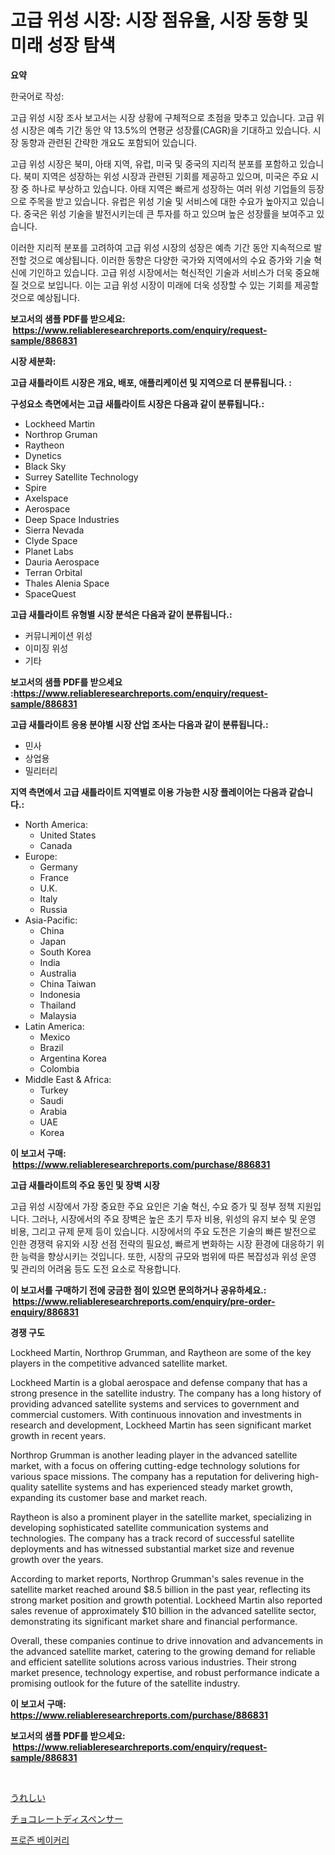 <p><h1>고급 위성 시장: 시장 점유율, 시장 동향 및 미래 성장 탐색</h1></p><p><strong>요약</strong></p>
<p><p>한국어로 작성:</p><p>고급 위성 시장 조사 보고서는 시장 상황에 구체적으로 초점을 맞추고 있습니다. 고급 위성 시장은 예측 기간 동안 약 13.5%의 연평균 성장률(CAGR)을 기대하고 있습니다. 시장 동향과 관련된 간략한 개요도 포함되어 있습니다.</p><p>고급 위성 시장은 북미, 아태 지역, 유럽, 미국 및 중국의 지리적 분포를 포함하고 있습니다. 북미 지역은 성장하는 위성 시장과 관련된 기회를 제공하고 있으며, 미국은 주요 시장 중 하나로 부상하고 있습니다. 아태 지역은 빠르게 성장하는 여러 위성 기업들의 등장으로 주목을 받고 있습니다. 유럽은 위성 기술 및 서비스에 대한 수요가 높아지고 있습니다. 중국은 위성 기술을 발전시키는데 큰 투자를 하고 있으며 높은 성장률을 보여주고 있습니다.</p><p>이러한 지리적 분포를 고려하여 고급 위성 시장의 성장은 예측 기간 동안 지속적으로 발전할 것으로 예상됩니다. 이러한 동향은 다양한 국가와 지역에서의 수요 증가와 기술 혁신에 기인하고 있습니다. 고급 위성 시장에서는 혁신적인 기술과 서비스가 더욱 중요해질 것으로 보입니다. 이는 고급 위성 시장이 미래에 더욱 성장할 수 있는 기회를 제공할 것으로 예상됩니다.</p></p>
<p><strong>보고서의 샘플 PDF를 받으세요: &nbsp;<a href="https://www.reliableresearchreports.com/enquiry/request-sample/886831">https://www.reliableresearchreports.com/enquiry/request-sample/886831</a></strong></p>
<p><strong>시장 세분화:</strong></p>
<p><strong> 고급 새틀라이트 시장은 개요, 배포, 애플리케이션 및 지역으로 더 분류됩니다. :</strong></p>
<p><strong>구성요소 측면에서는 고급 새틀라이트 시장은 다음과 같이 분류됩니다.:</strong></p>
<p><ul><li>Lockheed Martin</li><li>Northrop Gruman</li><li>Raytheon</li><li>Dynetics</li><li>Black Sky</li><li>Surrey Satellite Technology</li><li>Spire</li><li>Axelspace</li><li>Aerospace</li><li>Deep Space Industries</li><li>Sierra Nevada</li><li>Clyde Space</li><li>Planet Labs</li><li>Dauria Aerospace</li><li>Terran Orbital</li><li>Thales Alenia Space</li><li>SpaceQuest</li></ul></p>
<p><strong> 고급 새틀라이트 유형별 시장 분석은 다음과 같이 분류됩니다.:</strong></p>
<p><ul><li>커뮤니케이션 위성</li><li>이미징 위성</li><li>기타</li></ul></p>
<p><strong>보고서의 샘플 PDF를 받으세요 :<a href="https://www.reliableresearchreports.com/enquiry/request-sample/886831">https://www.reliableresearchreports.com/enquiry/request-sample/886831</a></strong></p>
<p><strong> 고급 새틀라이트 응용 분야별 시장 산업 조사는 다음과 같이 분류됩니다.:</strong></p>
<p><ul><li>민사</li><li>상업용</li><li>밀리터리</li></ul></p>
<p><strong>지역 측면에서 고급 새틀라이트 지역별로 이용 가능한 시장 플레이어는 다음과 같습니다.:</strong></p>
<p><ul>
    <li>
        North America:
        <ul>
            <li>United States</li>
            <li>Canada</li>
        </ul>
    </li>
    <li>
        Europe:
        <ul>
            <li>Germany</li>
            <li>France</li>
            <li>U.K.</li>
            <li>Italy</li>
            <li>Russia</li>
        </ul>
    </li>
    <li>
        Asia-Pacific:
        <ul>
            <li>China</li>
            <li>Japan</li>
            <li>South Korea</li>
            <li>India</li>
            <li>Australia</li>
            <li>China Taiwan</li>
            <li>Indonesia</li>
            <li>Thailand</li>
            <li>Malaysia</li>
        </ul>
    </li>
    <li>
        Latin America:
        <ul>
            <li>Mexico</li>
            <li>Brazil</li>
            <li>Argentina Korea</li>
            <li>Colombia</li>
        </ul>
    </li>
    <li>
        Middle East & Africa:
        <ul>
            <li>Turkey</li>
            <li>Saudi</li>
            <li>Arabia</li>
            <li>UAE</li>
            <li>Korea</li>
        </ul>
    </li>
    </ul></p>
<p><strong>이 보고서 구매: &nbsp;<a href="https://www.reliableresearchreports.com/purchase/886831">https://www.reliableresearchreports.com/purchase/886831</a></strong></p>
<p><strong>고급 새틀라이트의 주요 동인 및 장벽 시장</strong></p>
<p><p>고급 위성 시장에서 가장 중요한 주요 요인은 기술 혁신, 수요 증가 및 정부 정책 지원입니다. 그러나, 시장에서의 주요 장벽은 높은 초기 투자 비용, 위성의 유지 보수 및 운영 비용, 그리고 규제 문제 등이 있습니다. 시장에서의 주요 도전은 기술의 빠른 발전으로 인한 경쟁력 유지와 시장 선점 전략의 필요성, 빠르게 변화하는 시장 환경에 대응하기 위한 능력을 향상시키는 것입니다. 또한, 시장의 규모와 범위에 따른 복잡성과 위성 운영 및 관리의 어려움 등도 도전 요소로 작용합니다.</p></p>
<p><strong>이 보고서를 구매하기 전에 궁금한 점이 있으면 문의하거나 공유하세요.: &nbsp;<a href="https://www.reliableresearchreports.com/enquiry/pre-order-enquiry/886831">https://www.reliableresearchreports.com/enquiry/pre-order-enquiry/886831</a></strong></p>
<p><strong>경쟁 구도</strong></p>
<p><p>Lockheed Martin, Northrop Grumman, and Raytheon are some of the key players in the competitive advanced satellite market. </p><p>Lockheed Martin is a global aerospace and defense company that has a strong presence in the satellite industry. The company has a long history of providing advanced satellite systems and services to government and commercial customers. With continuous innovation and investments in research and development, Lockheed Martin has seen significant market growth in recent years.</p><p>Northrop Grumman is another leading player in the advanced satellite market, with a focus on offering cutting-edge technology solutions for various space missions. The company has a reputation for delivering high-quality satellite systems and has experienced steady market growth, expanding its customer base and market reach.</p><p>Raytheon is also a prominent player in the satellite market, specializing in developing sophisticated satellite communication systems and technologies. The company has a track record of successful satellite deployments and has witnessed substantial market size and revenue growth over the years.</p><p>According to market reports, Northrop Grumman's sales revenue in the satellite market reached around $8.5 billion in the past year, reflecting its strong market position and growth potential. Lockheed Martin also reported sales revenue of approximately $10 billion in the advanced satellite sector, demonstrating its significant market share and financial performance.</p><p>Overall, these companies continue to drive innovation and advancements in the advanced satellite market, catering to the growing demand for reliable and efficient satellite solutions across various industries. Their strong market presence, technology expertise, and robust performance indicate a promising outlook for the future of the satellite industry.</p></p>
<p><strong>이 보고서 구매: &nbsp; <a href="https://www.reliableresearchreports.com/purchase/886831">https://www.reliableresearchreports.com/purchase/886831</a></strong></p>
<p><strong>보고서의 샘플 PDF를 받으세요: &nbsp;<a href="https://www.reliableresearchreports.com/enquiry/request-sample/886831">https://www.reliableresearchreports.com/enquiry/request-sample/886831</a></strong><strong></strong></p>
<p>&nbsp;</p>
<p><p><a href="https://medium.com/@ferneconroy11/glda%E3%83%9E%E3%83%BC%E3%82%B1%E3%83%83%E3%83%88%E3%83%A1%E3%83%88%E3%83%AA%E3%82%AF%E3%82%B9%E3%81%AE%E8%AC%8E%E8%A7%A3%E3%81%8D-%E3%83%9E%E3%83%BC%E3%82%B1%E3%83%83%E3%83%88%E3%82%B7%E3%82%A7%E3%82%A2-%E3%83%88%E3%83%AC%E3%83%B3%E3%83%89-%E6%88%90%E9%95%B7%E3%83%91%E3%82%BF%E3%83%BC%E3%83%B3-3896c1c98c5e">うれしい</a></p><p><a href="https://medium.com/@torreyjones1910/%E3%83%81%E3%83%A7%E3%82%B3%E3%83%AC%E3%83%BC%E3%83%88%E3%83%87%E3%82%A3%E3%82%B9%E3%83%9A%E3%83%B3%E3%82%B5%E3%83%BC%E3%81%AE%E5%B8%82%E5%A0%B4%E8%A6%8F%E6%A8%A1%E3%81%A8%E5%B8%82%E5%A0%B4%E5%8B%95%E5%90%91-%E5%AE%8C%E5%85%A8%E3%81%AA%E7%94%A3%E6%A5%AD%E6%A6%82%E8%A6%81-2024%E5%B9%B4%E3%81%8B%E3%82%892031%E5%B9%B4%E3%81%BE%E3%81%A7-246841f244ea">チョコレートディスペンサー</a></p><p><a href="https://medium.com/@corneliutrifa2022/%EB%83%89%EB%8F%99-%EB%B2%A0%EC%9D%B4%EC%BB%A4%EB%A6%AC-%EC%8B%9C%EC%9E%A5-%EA%B7%9C%EB%AA%A8-%EC%8B%9C%EC%9E%A5-%EC%A0%84%EB%A7%9D-%EB%B0%8F-%EC%8B%9C%EC%9E%A5-%EC%98%88%EC%B8%A1-2024%EB%85%84%EB%B6%80%ED%84%B0-2031%EB%85%84%EA%B9%8C%EC%A7%80-39fa58afc017">프로즌 베이커리</a></p></p>
